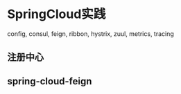 # SpringCloud实践

config, consul, feign, ribbon, hystrix, zuul, metrics, tracing

## 

## 注册中心

## spring-cloud-feign

##
